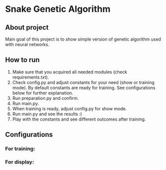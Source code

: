 # Snake Genetic Algorithm
## About project
Main goal of this project is to show simple version of genetic algorithm used with neural networks. 

## How to run
1. Make sure that you acquired all needed modules (check requirements.txt).
2. Check config.py and adjust constants for your need (show or training mode). By default constants are ready for training. See configurations below for further explanation.
3. Run preparation.py and confirm.
4. Run main.py.
5. When training is ready, adjust config.py for show mode.
6. Run main.py and see the results :)
7. Play with the constants and see different outcomes after training.

## Configurations
### For training:

### For display:

